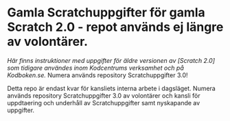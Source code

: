 # Gamla Scratchuppgifter för gamla Scratch 2.0 - repot används ej längre av volontärer.

_Här finns instruktioner med uppgifter för äldre versionen av [Scratch 2.0] som tidigare användes inom Kodcentrums verksamhet och på Kodboken.se._ Numera används repository Scratchuppgifter 3.0! 

Detta repo är endast kvar för kansliets interna arbete i dagsläget. 
Numera används repository Scratchuppgifter 3.0 av volontärer och kansli för uppdtaering och underhåll av Scratchuppgifter samt nyskapande av uppgifter.
